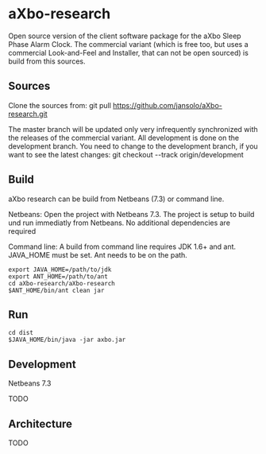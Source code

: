aXbo-research
=============

Open source version of the client software package for the aXbo Sleep Phase Alarm Clock. The commercial variant (which is free too, but uses a commercial Look-and-Feel and Installer, that can not be open sourced) is build from this sources.

Sources
-------

Clone the sources from:
git pull https://github.com/jansolo/aXbo-research.git

The master branch will be updated only very infrequently synchronized with the releases of the commercial variant. All development is done on the development branch. You need to change to the development branch, if you want to see the latest changes:
git checkout --track origin/development

Build
-----

aXbo research can be build from Netbeans (7.3) or command line. 

Netbeans:
Open the project with Netbeans 7.3. The project is setup to build und run immediatly from Netbeans. No additional dependencies are required

Command line:
A build from command line requires JDK 1.6+ and ant. JAVA_HOME must be set. Ant needs to be on the path.

    export JAVA_HOME=/path/to/jdk
    export ANT_HOME=/path/to/ant
    cd aXbo-research/aXbo-research
    $ANT_HOME/bin/ant clean jar

Run
---

    cd dist
    $JAVA_HOME/bin/java -jar axbo.jar

Development
-----------

Netbeans 7.3

TODO


Architecture
------------

TODO